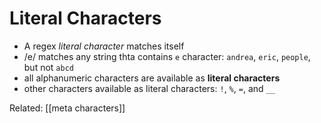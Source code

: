 # Literal Characters
- A regex *literal character* matches itself
- /e/ matches any string thta contains `e` character: `andrea`, `eric`, `people`, but not `abcd`
- all alphanumeric characters are available as **literal characters**
- other characters available as literal characters: `!`, `%`, `=`, and `__`

Related: [[meta characters]]